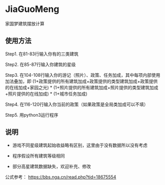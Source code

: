 # JiaGuoMeng
家国梦建筑摆放计算

## 使用方法

Step1. 在81-83行输入你有的三类建筑

Step2. 在85-87行输入你建筑的星级

Step3. 在104-108行输入你的游记（照片）、政策、任务加成，其中每项内部使用加法叠加，即 (1+政策提供的所有建筑加成+政策提供的类型建筑加成+政策提供的在线加成+家园之光) * (1+照片提供的所有建筑加成+照片提供的类型建筑加成+照片提供的在线加成) * (1+城市任务加成)

Step4. 在116-120行输入你当前的政策（如果政策是全局类加成可以不填）

Step5. 用python3运行程序

## 说明

- 游戏不同星级建筑起始收益略有区别，这里由于没有数据所以没有考虑

- 程序假设所有建筑等级相同

- 部分高星建筑数据缺失，欢迎补充、修改


公式参考： https://bbs.nga.cn/read.php?tid=18675554
